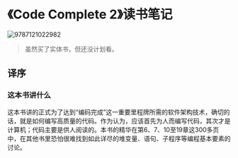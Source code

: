 # 《Code Complete 2》读书笔记

![9787121022982](/books/9787121022982.jpg)

> 虽然买了实体书，但还没计划看。

## 译序

### 这本书讲什么

这本书讲的正式为了达到“编码完成”这一重要里程牌所需的软件架构技术，确切的话，就是如何编写高质量的代码。作为认为，应该首先为人而编写代码，其次才是计算机；代码主要是供人阅读的。本书的精华在第6、7、10至19章这300多页中，在其他书里恐怕很难找到如此详尽的堆变量、语句、子程序等编程基本要素的讨论。